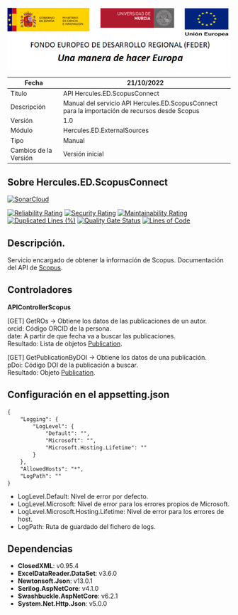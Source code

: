 ![](../../../Docs/media/CabeceraDocumentosMD.png)

| Fecha         | 21/10/2022                                                  |
| ------------- | ------------------------------------------------------------ |
|Titulo|API Hercules.ED.ScopusConnect| 
|Descripción|Manual del servicio API Hercules.ED.ScopusConnect para la importación de recursos desde Scopus|
|Versión|1.0|
|Módulo|Hercules.ED.ExternalSources|
|Tipo|Manual|
|Cambios de la Versión|Versión inicial|

## Sobre Hercules.ED.ScopusConnect

[![SonarCloud](https://sonarcloud.io/images/project_badges/sonarcloud-white.svg)](https://sonarcloud.io/summary/new_code?id=Hercules.ED.ScopusConnect)

[![Reliability Rating](https://sonarcloud.io/api/project_badges/measure?project=Hercules.ED.ScopusConnect&metric=reliability_rating)](https://sonarcloud.io/summary/new_code?id=Hercules.ED.ScopusConnect)
[![Security Rating](https://sonarcloud.io/api/project_badges/measure?project=Hercules.ED.ScopusConnect&metric=security_rating)](https://sonarcloud.io/summary/new_code?id=Hercules.ED.ScopusConnect)
[![Maintainability Rating](https://sonarcloud.io/api/project_badges/measure?project=Hercules.ED.ScopusConnect&metric=sqale_rating)](https://sonarcloud.io/summary/new_code?id=Hercules.ED.ScopusConnect)
[![Duplicated Lines (%)](https://sonarcloud.io/api/project_badges/measure?project=Hercules.ED.ScopusConnect&metric=duplicated_lines_density)](https://sonarcloud.io/summary/new_code?id=Hercules.ED.ScopusConnect)
[![Quality Gate Status](https://sonarcloud.io/api/project_badges/measure?project=Hercules.ED.ScopusConnect&metric=alert_status)](https://sonarcloud.io/summary/new_code?id=Hercules.ED.ScopusConnect)
[![Lines of Code](https://sonarcloud.io/api/project_badges/measure?project=Hercules.ED.ScopusConnect&metric=ncloc)](https://sonarcloud.io/summary/new_code?id=Hercules.ED.ScopusConnect)

## Descripción.
Servicio encargado de obtener la información de Scopus. Documentación del API de [Scopus](https://dev.elsevier.com/search.html#!/Scopus_Search/ScopusSearch). 

## Controladores

**APIControllerScopus**  

[GET] GetROs -> Obtiene los datos de las publicaciones de un autor.  
orcid: Código ORCID de la persona.  
date: A partir de que fecha va a buscar las publicaciones.  
Resultado: Lista de objetos [Publication](https://github.com/HerculesCRUE/HerculesED/blob/main/src/Hercules.ED.ExternalSources/Hercules.ED.ScopusConnect/ROs/Scopus/Models/ROPublicationModel.cs). 

[GET] GetPublicationByDOI -> Obtiene los datos de una publicación.  
pDoi: Código DOI de la publicación a buscar.  
Resultado: Objeto [Publication](https://github.com/HerculesCRUE/HerculesED/blob/main/src/Hercules.ED.ExternalSources/Hercules.ED.ScopusConnect/ROs/Scopus/Models/ROPublicationModel.cs). 

## Configuración en el appsetting.json
```json{
{
	"Logging": {
		"LogLevel": {
			"Default": "",
			"Microsoft": "",
			"Microsoft.Hosting.Lifetime": ""
		}
	},
	"AllowedHosts": "*",
	"LogPath": ""
}
```

- LogLevel.Default: Nivel de error por defecto.
- LogLevel.Microsoft: Nivel de error para los errores propios de Microsoft.
- LogLevel.Microsoft.Hosting.Lifetime: Nivel de error para los errores de host.
- LogPath: Ruta de guardado del fichero de logs.

## Dependencias
- **ClosedXML**: v0.95.4
- **ExcelDataReader.DataSet**: v3.6.0
- **Newtonsoft.Json**: v13.0.1
- **Serilog.AspNetCore**: v4.1.0
- **Swashbuckle.AspNetCore**: v6.2.1
- **System.Net.Http.Json**: v5.0.0
